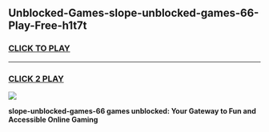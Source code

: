 
## Unblocked-Games-slope-unblocked-games-66-Play-Free-h1t7t
<h3>
<a href="https://premium76.site?title=slope-unblocked-games-66&ref=17A">CLICK TO PLAY</a></h3>
<hr>

<h3>
<a href="https://premium76.site?title=slope-unblocked-games-66&ref=17A">CLICK 2 PLAY</a>
  
</h3>

<a href="https://premium76.site?title=slope-unblocked-games-66&ref=17A"><img src="https://clearcache.store/games.png"></a>


**slope-unblocked-games-66 games unblocked: Your Gateway to Fun and Accessible Online Gaming**
